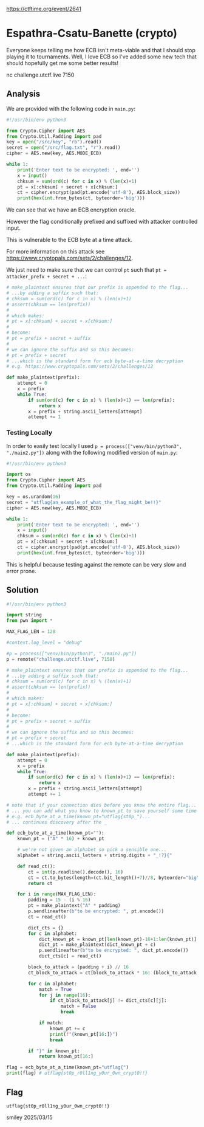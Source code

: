 https://ctftime.org/event/2641

# Espathra-Csatu-Banette (crypto)

Everyone keeps telling me how ECB isn't meta-viable and that I should stop playing it to tournaments. Well, I love ECB so I've added some new tech that should hopefully get me some better results!

nc challenge.utctf.live 7150

## Analysis

We are provided with the following code in `main.py`:

```python
#!/usr/bin/env python3

from Crypto.Cipher import AES
from Crypto.Util.Padding import pad
key = open("/src/key", "rb").read()
secret = open("/src/flag.txt", "r").read()
cipher = AES.new(key, AES.MODE_ECB)

while 1:
    print('Enter text to be encrypted: ', end='')
    x = input()
    chksum = sum(ord(c) for c in x) % (len(x)+1)
    pt = x[:chksum] + secret + x[chksum:]
    ct = cipher.encrypt(pad(pt.encode('utf-8'), AES.block_size))
    print(hex(int.from_bytes(ct, byteorder='big')))
```

We can see that we have an ECB encryption oracle.

However the flag conditionally prefixed and suffixed with attacker controlled input.

This is vulnerable to the ECB byte at a time attack.

For more information on this attack see https://www.cryptopals.com/sets/2/challenges/12.

We just need to make sure that we can control `pt` such that `pt = attacker_prefx + secret + ...`:

```python
# make_plaintext ensures that our prefix is appended to the flag...
# ...by adding a suffix such that:
# chksum = sum(ord(c) for c in x) % (len(x)+1)
# assert(chksum == len(prefix))
#
# which makes:
# pt = x[:chksum] + secret + x[chksum:]
#
# become:
# pt = prefix + secret + suffix
#
# we can ignore the suffix and so this becomes:
# pt = prefix + secret
# ...which is the standard form for ecb byte-at-a-time decryption
# e.g. https://www.cryptopals.com/sets/2/challenges/12

def make_plaintext(prefix):
    attempt = 0
    x = prefix
    while True:
        if sum(ord(c) for c in x) % (len(x)+1) == len(prefix):
            return x
        x = prefix + string.ascii_letters[attempt]
        attempt += 1

```

### Testing Locally

In order to easily test locally I used `p = process(["venv/bin/python3", "./main2.py"])` along with the following modified version of `main.py`:

```python
#!/usr/bin/env python3

import os
from Crypto.Cipher import AES
from Crypto.Util.Padding import pad

key = os.urandom(16)
secret = "utflag{an_example_of_what_the_flag_might_be!!}"
cipher = AES.new(key, AES.MODE_ECB)

while 1:
    print('Enter text to be encrypted: ', end='')
    x = input()
    chksum = sum(ord(c) for c in x) % (len(x)+1)
    pt = x[:chksum] + secret + x[chksum:]
    ct = cipher.encrypt(pad(pt.encode('utf-8'), AES.block_size))
    print(hex(int.from_bytes(ct, byteorder='big')))
```

This is helpful because testing against the remote can be very slow and error prone.

## Solution

```python
#!/usr/bin/env python3

import string
from pwn import *

MAX_FLAG_LEN = 128

#context.log_level = "debug"

#p = process(["venv/bin/python3", "./main2.py"])
p = remote("challenge.utctf.live", 7150)

# make_plaintext ensures that our prefix is appended to the flag...
# ...by adding a suffix such that:
# chksum = sum(ord(c) for c in x) % (len(x)+1)
# assert(chksum == len(prefix))
#
# which makes:
# pt = x[:chksum] + secret + x[chksum:]
#
# become:
# pt = prefix + secret + suffix
#
# we can ignore the suffix and so this becomes:
# pt = prefix + secret
# ...which is the standard form for ecb byte-at-a-time decryption

def make_plaintext(prefix):
    attempt = 0
    x = prefix
    while True:
        if sum(ord(c) for c in x) % (len(x)+1) == len(prefix):
            return x
        x = prefix + string.ascii_letters[attempt]
        attempt += 1

# note that if your connection dies before you know the entire flag...
# ... you can add what you know to known_pt to save yourself some time
# e.g. ecb_byte_at_a_time(known_pt="utflag{st0p_")...
# ... continues discovery after the _

def ecb_byte_at_a_time(known_pt=""):
    known_pt = ("A" * 16) + known_pt

    # we're not given an alphabet so pick a sensible one...
    alphabet = string.ascii_letters + string.digits + "_!?}{"

    def read_ct():
        ct = int(p.readline().decode(), 16)
        ct = ct.to_bytes(length=(ct.bit_length()+7)//8, byteorder="big")
        return ct

    for i in range(MAX_FLAG_LEN):
        padding = 15 - (i % 16)
        pt = make_plaintext("A" * padding)
        p.sendlineafter(b"to be encrypted: ", pt.encode())
        ct = read_ct()

        dict_cts = {}
        for c in alphabet:
            dict_known_pt = known_pt[len(known_pt)-16+1:len(known_pt)]
            dict_pt = make_plaintext(dict_known_pt + c)
            p.sendlineafter(b"to be encrypted: ", dict_pt.encode())
            dict_cts[c] = read_ct()

        block_to_attack = (padding + i) // 16
        ct_block_to_attack = ct[block_to_attack * 16: (block_to_attack + 1) * 16]

        for c in alphabet:
            match = True
            for j in range(16):
                if ct_block_to_attack[j] != dict_cts[c][j]:
                    match = False
                    break

            if match:
                known_pt += c
                print(f"{known_pt[16:]}")
                break

        if "}" in known_pt:
            return known_pt[16:]

flag = ecb_byte_at_a_time(known_pt="utflag{")
print(flag) # utflag{st0p_r0ll1ng_y0ur_0wn_crypt0!!}

```

## Flag
`utflag{st0p_r0ll1ng_y0ur_0wn_crypt0!!}`

smiley 2025/03/15
